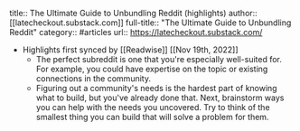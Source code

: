 title:: The Ultimate Guide to Unbundling Reddit (highlights)
author:: [[latecheckout.substack.com]]
full-title:: "The Ultimate Guide to Unbundling Reddit"
category:: #articles
url:: https://latecheckout.substack.com/

- Highlights first synced by [[Readwise]] [[Nov 19th, 2022]]
	- The perfect subreddit is one that you're especially well-suited for. For example, you could have expertise on the topic or existing connections in the community.
	- Figuring out a community's needs is the hardest part of knowing what to build, but you've already done that. Next, brainstorm ways you can help with the needs you uncovered. Try to think of the smallest thing you can build that will solve a problem for them.